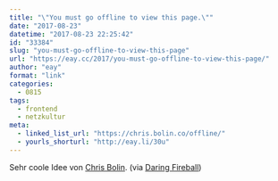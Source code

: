 ```yaml
---
title: "\"You must go offline to view this page.\""
date: "2017-08-23"
datetime: "2017-08-23 22:25:42"
id: "33384"
slug: "you-must-go-offline-to-view-this-page"
url: "https://eay.cc/2017/you-must-go-offline-to-view-this-page/"
author: "eay"
format: "link"
categories:
  - 0815
tags:
  - frontend
  - netzkultur
meta:
  - linked_list_url: "https://chris.bolin.co/offline/"
  - yourls_shorturl: "http://eay.li/30u"
---
```


Sehr coole Idee von [Chris Bolin](https://chris.bolin.co/). (via [Daring Fireball](https://daringfireball.net/linked/2017/08/23/offline))
